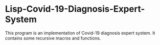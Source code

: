 # Lisp-Covid-19-Diagnosis-Expert-System
This program is an implementation of Covid-19 diagnosis expert system. It contains some recursive macros and functions. 
